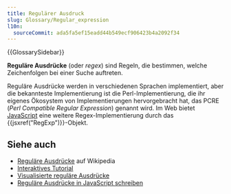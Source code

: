```yaml
---
title: Regulärer Ausdruck
slug: Glossary/Regular_expression
l10n:
  sourceCommit: ada5fa5ef15eadd44b549ecf906423b4a2092f34
---
```


{{GlossarySidebar}}

**Reguläre Ausdrücke** (oder _regex_) sind Regeln, die bestimmen, welche Zeichenfolgen bei einer Suche auftreten.

Reguläre Ausdrücke werden in verschiedenen Sprachen implementiert, aber die bekannteste Implementierung ist die Perl-Implementierung, die ihr eigenes Ökosystem von Implementierungen hervorgebracht hat, das PCRE (_Perl Compatible Regular Expression_) genannt wird. Im Web bietet [JavaScript](/de/docs/Glossary/JavaScript) eine weitere Regex-Implementierung durch das {{jsxref("RegExp")}}-Objekt.

## Siehe auch

- [Reguläre Ausdrücke](https://en.wikipedia.org/wiki/Regular_expressions) auf Wikipedia
- [Interaktives Tutorial](https://regexone.com/)
- [Visualisierte reguläre Ausdrücke](https://regexper.com/)
- [Reguläre Ausdrücke in JavaScript schreiben](/de/docs/Web/JavaScript/Guide/Regular_expressions)
